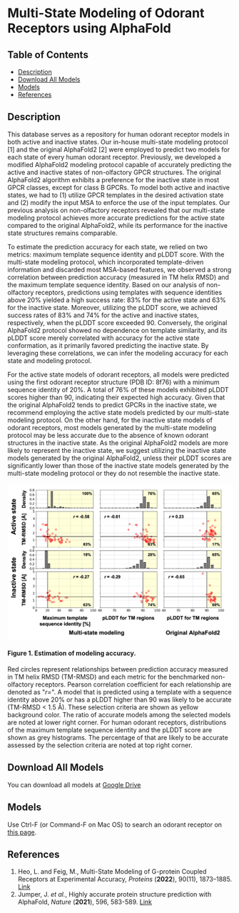 # Multi-State Modeling of Odorant Receptors using AlphaFold

## Table of Contents
- [Description](#Description)
- [Download All Models](#Download-Models)
- [Models](#Models)
- [References](#References)

## Description

This database serves as a repository for human odorant receptor models in both active and inactive states. Our in-house multi-state modeling protocol [1] and the original AlphaFold2 [2] were employed to predict two models for each state of every human odorant receptor. Previously, we developed a modified AlphaFold2 modeling protocol capable of accurately predicting the active and inactive states of non-olfactory GPCR structures. The original AlphaFold2 algorithm exhibits a preference for the inactive state in most GPCR classes, except for class B GPCRs. To model both active and inactive states, we had to (1) utilize GPCR templates in the desired activation state and (2) modify the input MSA to enforce the use of the input templates. Our previous analysis on non-olfactory receptors revealed that our multi-state modeling protocol achieves more accurate predictions for the active state compared to the original AlphaFold2, while its performance for the inactive state structures remains comparable.

To estimate the prediction accuracy for each state, we relied on two metrics: maximum template sequence identity and pLDDT score. With the multi-state modeling protocol, which incorporated template-driven information and discarded most MSA-based features, we observed a strong correlation between prediction accuracy (measured in TM helix RMSD) and the maximum template sequence identity. Based on our analysis of non-olfactory receptors, predictions using templates with sequence identities above 20% yielded a high success rate: 83% for the active state and 63% for the inactive state. Moreover, utilizing the pLDDT score, we achieved success rates of 83% and 74% for the active and inactive states, respectively, when the pLDDT score exceeded 90. Conversely, the original AlphaFold2 protocol showed no dependence on template similarity, and its pLDDT score merely correlated with accuracy for the active state conformation, as it primarily favored predicting the inactive state. By leveraging these correlations, we can infer the modeling accuracy for each state and modeling protocol.

For the active state models of odorant receptors, all models were predicted using the first odorant receptor structure (PDB ID: 8f76) with a minimum sequence identity of 20%. A total of 76% of these models exhibited pLDDT scores higher than 90, indicating their expected high accuracy. Given that the original AlphaFold2 tends to predict GPCRs in the inactive state, we recommend employing the active state models predicted by our multi-state modeling protocol. On the other hand, for the inactive state models of odorant receptors, most models generated by the multi-state modeling protocol may be less accurate due to the absence of known odorant structures in the inactive state. As the original AlphaFold2 models are more likely to represent the inactive state, we suggest utilizing the inactive state models generated by the original AlphaFold2, unless their pLDDT scores are significantly lower than those of the inactive state models generated by the multi-state modeling protocol or they do not resemble the inactive state.

![Figure 1](assets/odorant_receptors.png)
#### Figure 1. Estimation of modeling accuracy.
Red circles represent relationships between prediction accuracy measured in TM helix RMSD (TM-RMSD) and each metric for the benchmarked non-olfactory receptors. Pearson correlation coefficient for each relationship are denoted as "_r=_". A model that is predicted using a template with a sequence identity above 20% or has a pLDDT higher than 90 was likely to be accurate (TM-RMSD < 1.5 Å). These selection criteria are shown as yellow background color. The ratio of accurate models among the selected models are noted at lower right corner. For human odorant receptors, distributions of the maximum template sequence identity and the pLDDT score are shown as grey histograms. The percentage of that are likely to be accurate assessed by the selection criteria are noted at top right corner. 

## Download All Models
You can download all models at [Google Drive](https://drive.google.com/file/d/1y3egK6A4kLNO9xSaRwAbsUsa97HayFSS/view?usp=share_link)

## Models
Use Ctrl-F (or Command-F on Mac OS) to search an odorant receptor on [this page](models.md).

## References
1. Heo, L. and Feig, M., Multi-State Modeling of G-protein Coupled Receptors at Experimental Accuracy, _Proteins_ (**2022**), 90(11), 1873–1885. [Link](https://onlinelibrary.wiley.com/doi/10.1002/prot.26382)  
2. Jumper, J. _et al._, Highly accurate protein structure prediction with AlphaFold, _Nature_ (**2021**), 596, 583-589. [Link](https://www.nature.com/articles/s41586-021-03819-2) 
